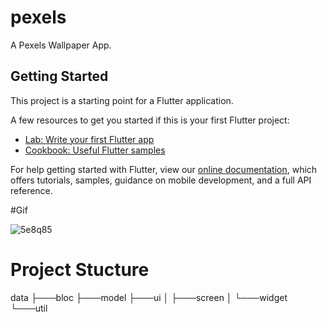 # pexels

A Pexels Wallpaper App.

## Getting Started

This project is a starting point for a Flutter application.

A few resources to get you started if this is your first Flutter project:

- [Lab: Write your first Flutter app](https://flutter.dev/docs/get-started/codelab)
- [Cookbook: Useful Flutter samples](https://flutter.dev/docs/cookbook)

For help getting started with Flutter, view our
[online documentation](https://flutter.dev/docs), which offers tutorials,
samples, guidance on mobile development, and a full API reference.



#Gif 

![5e8q85](https://user-images.githubusercontent.com/52205782/123075542-f133ef80-d435-11eb-8e56-346b89b898b0.gif)



# Project Stucture

data
    ├───bloc
    ├───model
    ├───ui
    │   ├───screen
    │   └───widget
    └───util